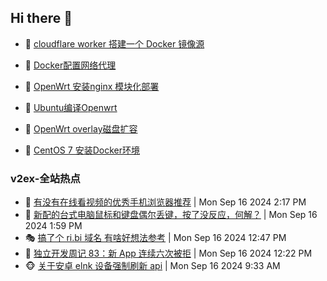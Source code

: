 ## Hi there 👋

<!--
**dkyg666/dkyg666** is a ✨ _special_ ✨ repository because its `README.md` (this file) appears on your GitHub profile.

Here are some ideas to get you started:

- 🔭 I’m currently working on ...
- 🌱 I’m currently learning ...
- 👯 I’m looking to collaborate on ...
- 🤔 I’m looking for help with ...
- 💬 Ask me about ...
- 📫 How to reach me: ...
- 😄 Pronouns: ...
- ⚡ Fun fact: ...
-->

<!-- BLOG-POST-LIST:START -->
- 🦩 [cloudflare worker 搭建一个 Docker 镜像源](http://blog.1996099.xyz/archives/cloudflare-worker-da-jian-yi-ge-docker-jing-xiang-zhan) 

- 🚦 [Docker配置网络代理](http://blog.1996099.xyz/archives/dockerpei-zhi-wang-luo-dai-li) 

- 🫶 [OpenWrt 安装nginx 模块化部署](http://blog.1996099.xyz/archives/openwrt-an-zhuang-nginx-mo-kuai-hua-bu-shu) 

- 🦄 [Ubuntu编译Openwrt](http://blog.1996099.xyz/archives/ubuntuzi-bian-yi-openwrt) 

- 🐻 [OpenWrt overlay磁盘扩容](http://blog.1996099.xyz/archives/openwrt-overlay) 

- 🤖 [CentOS 7 安装Docker环境](http://blog.1996099.xyz/archives/centos-docker) 
<!-- BLOG-POST-LIST:END -->

### v2ex-全站热点
<!-- v2ex:START -->
- 🥸 [有没有在线看视频的优秀手机浏览器推荐](https://www.v2ex.com/t/1073377#reply0) | Mon Sep 16 2024 2:17 PM
- 🤗 [新配的台式电脑鼠标和键盘偶尔丢键，按了没反应，何解？](https://www.v2ex.com/t/1073376#reply2) | Mon Sep 16 2024 1:59 PM
- 🎭 [搞了个 ri.bi 域名 有啥好想法参考](https://www.v2ex.com/t/1073371#reply31) | Mon Sep 16 2024 12:47 PM
- 🥷 [独立开发周记 83：新 App 连续六次被拒](https://www.v2ex.com/t/1073369#reply1) | Mon Sep 16 2024 12:22 PM
- 🐵 [关于安卓 elnk 设备强制刷新 api](https://www.v2ex.com/t/1073360#reply3) | Mon Sep 16 2024 9:33 AM<!-- v2ex:END -->


